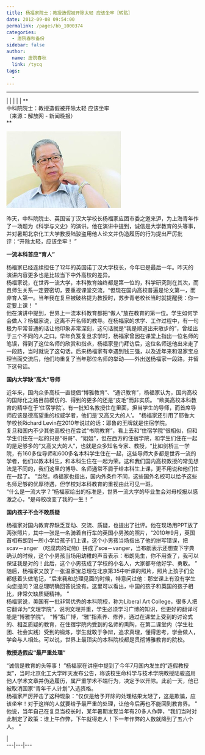 ```yaml
---
title: 杨福家院士：教授造假被开除太轻 应该坐牢［转贴］
date: 2012-09-08 09:54:00
permalink: /pages/bb_1000374
categories: 
  - 唐院春秋备份
sidebar: false
author: 
  name: 唐院春秋
  link: /tycq
tags: 
  - 
---
```


* * *

  
|  |  |  |  |  **  
中科院院士：教授造假被开除太轻 应该坐牢  
（来源：解放网 - 新闻晚报）  
**

![](/pic/img8.ph.126.net_pbbWbvlzxLL6DNzZ00kHYA==_1277614919307478268.jpg)

  
昨天，中科院院士、英国诺丁汉大学校长杨福家应团市委之邀来沪，为上海青年作了一场题为《科学与文史》的演讲。他在演讲中提到，诚信是大学教育的头等事，并对暑期北京化工大学教授陆骏盗用他人论文并伪造履历的行为提出严厉批评：“开除太轻，应该坐牢！
”  
  
**一流本科首应“育人”**  
  
杨福家已经连续担任了12年的英国诺丁汉大学校长，今年已是最后一年。昨天的演讲内容更多也是比较当下中外高校的差异。  
杨福家说，在世界一流大学，本科教育始终都是第一位的，科学研究则在其次，而且师生关系一定要密切，要重视课堂交流，“但现在国内高校普遍是论文第一，而非育人第一。当年我在复旦被破格提为教授时，苏步青老校长当时就提醒我：你一定要上课！
”  
他在演讲中提到，世界上一流本科教育都把“做人”放在教育的第一位。学生如何学会做人？杨福家说，这离不开名师的教导。在杨福家的求学、工作过程中，有一句极为平常普通的话让他印象非常深刻，这句话就是“我是顺道出来散步的”，曾经出于三个不同的人之口。早年负笈复旦求学时，杨福家曾因在课堂上指出一位名师的笔误，得到了这位名师的欣赏和指点，杨福家登门拜访后，这位名师送他出来走了一段路，当时就说了这句话。后来杨福家有幸遇到钱三强，以及近年来和温家宝总理当面交流后，他们均重复了当年那位名师的举动——外出送杨福家一段路，并留下这句话。  
  
**国内大学缺“高大”导师**  
  
近年来，国内众多高校一直提倡“博雅教育”、“通识教育”，杨福家认为，国内高校的国际化之路目前模仿的、得到的更多的还是“皮毛”而非实质。
“欧美高校本科教育的精华在于‘住宿学院’。有一批知名教授住在里面，担当学生的导师，而首席导师应该是德高望重的权威学者，他们是‘又高又大的人’。
”杨福家还引用了耶鲁大学校长Richard Levin在2010年说过的话：耶鲁的王牌就是住宿学院。  
复旦和国内不少其他高校也在尝试“书院教育”，看上去和“住宿学院”很相似，但和学生们住在一起的只是“哥哥”、“姐姐”，但在西方的住宿学院，和学生们住在一起的是足够多的“又高又大的人”，也就是众多知名专家、教授，“比如剑桥三一学院，有160多位导师和600多名本科学生住在一起，这些导师大多都是世界一流的学者，他们以教本科生，和本科生住在一起为荣。这和我们国内高校教授的常见想法是不同的，我们这里的博导、名师通常不屑于给本科生上课，更不用说和他们住在一起了。
”当然，杨福家也指出，国内外条件不同，这些国外名校可以给予这些名师足够的优厚待遇，但学校对本科教育的重视由此可见一斑。  
“什么是一流大学？”杨福家给出的标准是，世界一流大学的毕业生会对母校报以感激之心，“是母校改变了我的一生！ ”  
  
**国内孩子不会不敢质疑**  
  
杨福家对国内教育界缺乏互动、交流、质疑，也提出了批评。他在现场用PPT放了两张照片，其中一张是一名骑着自行车的英国小男孩的照片，“2010年9月，英国首相布朗到一所小学给孩子们上课，这个小男孩当场指出了他的拼写错误，把scav－anger
（吃腐肉的动物）拼成了sce－vanger，当布朗表示还想查下字典确认的时候，这个小男孩当场用幼稚的声音表示：布朗先生，你不用查了，我可以保证我是对的！此后，这个小男孩成了学校的小名人，大家都夸他好学、勇敢。
”  
随后，杨福家又放了一张温家宝总理在北京第35中听课的照片，照片上孩子们全都低着头做笔记，“后来我和总理见面的时候，特意问过他：那堂课上有没有学生向您提问？温总理明确回答说没有。这里可以看出，中国的孩子和英国的孩子相比，非常欠缺质疑精神。
”  
杨福家说，美国有一批非常优秀的本科院校，称为Liberal Art
College，很多人把它翻译为“文理学院”，说明文理并重，学生必须学习广博的知识，但更好的翻译可能是“博雅学院”。
“博”指广博，“雅”指素养、修养，通过在课堂上受到的讨论式的、相互质疑的教育，在住宿学院内受到的名师的熏陶，在第二课堂内（学生社团、社会实践）受到的锻炼，学生就敢于争辩，追求真理，懂得思考，学会做人，学会与人相处。可以说，世界上最顶尖的本科院校都是贯彻博雅教育的院校。  
  
**教授造假应“最严重处理”**  
  
“诚信是教育的头等事！
”杨福家在讲座中提到了今年7月国内发生的“造假教授案”，当时北京化工大学昨天发布公告，称该校生命科学与技术学院教授陆骏盗用他人学术文章并伪造履历，属严重学术不端行为，决定予以开除。此前一天，他已被取消国家“青年千人计划”入选资格。  
杨福家严厉抨击了这种现象：“仅仅是给予开除的处理结果太轻了，这是欺骗，应该坐牢！对于这样的人就要给予最严重的处理，让他今后再也不能回到教育界。 ”  
他说，当年自己在复旦当校长时，某年暑期发现当年有20多人作弊，“我们当时对此制定了政策：谁上午作弊，下午就得走人！下一年作弊的人数就降到了五六个人。 ”  
  
|  
---|---|---